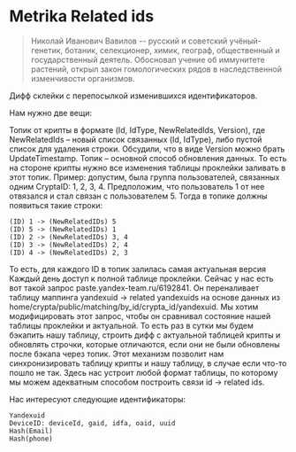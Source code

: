 Metrika Related ids
===================

> Николай Иванович Вавилов -- русский и советский учёный-генетик, ботаник, селекционер, химик, географ, общественный и государственный деятель.
> Обосновал учение об иммунитете растений, открыл закон гомологических рядов в наследственной изменчивости организмов.

Дифф склейки с перепосылкой изменившихся идентификаторов.

Нам нужно две вещи:

Топик от крипты в формате (Id, IdType, NewRelatedIds, Version), где NewRelatedIds – новый список связанных (Id, IdType), либо пустой список для удаления строки. Обсудили, что в виде Version можно брать UpdateTimestamp. Топик – основной способ обновления данных. То есть на стороне крипты нужно все изменения таблицы проклейки заливать в этот топик.
Пример: допустим, была группа пользователей, связанных одним CryptaID: 1, 2, 3, 4. Предположим, что пользователь 1 от нее отвязался и стал связан с пользователем 5. Тогда в топике должны появиться такие строки:

    (ID) 1 -> (NewRelatedIDs) 5
    (ID) 5 -> (NewRelatedIDs) 1
    (ID) 2 -> (NewRelatedIDs) 3, 4
    (ID) 3 -> (NewRelatedIDs) 2, 4
    (ID) 4 -> (NewRelatedIDs) 2, 3

То есть, для каждого ID в топик залилась самая актуальная версия
Каждый день доступ к полной таблице проклейки. Сейчас у нас есть вот такой запрос   paste.yandex-team.ru/6192841. Он переналивает таблицу маппинга yandexuid -> related yandexuids на основе данных из home/crypta/public/matching/by_id/crypta_id/yandexuid. Мы хотим модифицировать этот запрос, чтобы он сравнивал состояние нашей таблицы проклейки и актуальной. То есть раз в сутки мы будем бэкапить нашу таблицу, строить дифф с актуальной таблицей крипты и обновлять строчки, которые отличаются, если они не были обновлены после бэкапа через топик. Этот механизм позволит нам синхронизировать таблицу крипты и нашу таблицу, в случае если что-то пошло не так. Здесь нас устроит любой формат таблицы, по которому мы можем адекватным способом построить связи id -> related ids.

Нас интересуют следующие идентификаторы:

    Yandexuid
    DeviceID: deviceId, gaid, idfa, oaid, uuid
    Hash(Email)
    Hash(phone)
